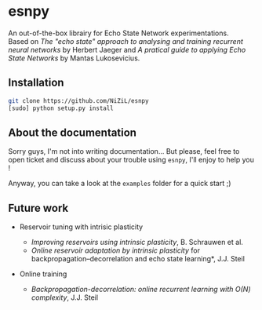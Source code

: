 # esnpy

An out-of-the-box librairy for Echo State Network experimentations.  
Based on *The "echo state" approach to analysing and training recurrent neural networks* by Herbert Jaeger and *A pratical guide to applying Echo State Networks* by Mantas Lukosevicius.

## Installation

```bash
git clone https://github.com/NiZiL/esnpy
[sudo] python setup.py install
```

## About the documentation

Sorry guys, I'm not into writing documentation...
But please, feel free to open ticket and discuss about your trouble using `esnpy`, I'll enjoy to help you !

Anyway, you can take a look at the `examples` folder for a quick start ;)

## Future work

- Reservoir tuning with intrisic plasticity  
  - *Improving reservoirs using intrinsic plasticity*, B. Schrauwen et al.  
  - *Online reservoir adaptation by intrinsic plasticity* for backpropagation–decorrelation and echo state learning*, J.J. Steil  

- Online training  
  - *Backpropagation-decorrelation: online recurrent learning with O(N) complexity*, J.J. Steil

